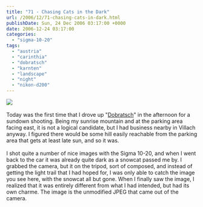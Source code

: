 ```yaml
---
title: "71 - Chasing Cats in the Dark"
url: /2006/12/71-chasing-cats-in-dark.html
publishDate: Sun, 24 Dec 2006 03:17:00 +0000
date: 2006-12-24 03:17:00
categories: 
  - "sigma-10-20"
tags: 
  - "austria"
  - "carinthia"
  - "dobratsch"
  - "karnten"
  - "landscape"
  - "night"
  - "nikon-d200"
---
```

<a href="https://d25zfm9zpd7gm5.cloudfront.net/1200x1200/2006/20061223_165722.JPG"><img src="https://d25zfm9zpd7gm5.cloudfront.net/0600x0600/2006/20061223_165722.JPG"/></a><br/><br/>Today was the first time that I drove up "<a href="http://maps.google.com/?ie=UTF8&amp;om=1&amp;z=13&amp;ll=46.603813,13.661156&amp;spn=0.105319,0.119476" target="_blank">Dobratsch</a>" in the afternoon for a sundown shooting. Being my sunrise mountain and at the parking area facing east, it is not a logical candidate, but I had business nearby in Villach anyway. I figured there would be some hill easily reachable from the parking area that gets at least late sun, and so it was.<br/><br/>I shot quite a number of nice images with the Sigma 10-20, and when I went back to the car it was already quite dark as a snowcat passed me by. I grabbed the camera, but it on the tripod, sort of composed, and instead of getting the light trail that I had hoped for, I was only able to catch the image you see here, with the snowcat all but gone. When I finally saw the image, I realized that it was entirely different from what I had intended, but had its own charme. The image is  the unmodified JPEG that came out of the camera.
